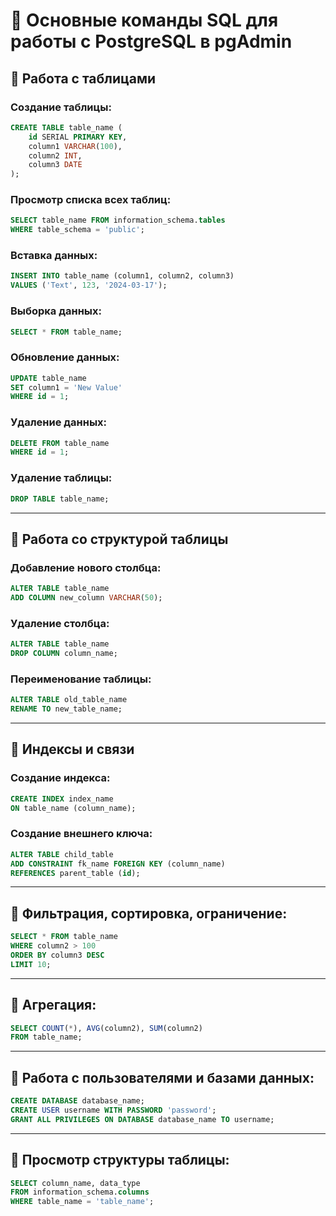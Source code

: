
# 📄 Основные команды SQL для работы с PostgreSQL в pgAdmin

## 🔷 Работа с таблицами

### Создание таблицы:
```sql
CREATE TABLE table_name (
    id SERIAL PRIMARY KEY,
    column1 VARCHAR(100),
    column2 INT,
    column3 DATE
);
```

### Просмотр списка всех таблиц:
```sql
SELECT table_name FROM information_schema.tables
WHERE table_schema = 'public';
```

### Вставка данных:
```sql
INSERT INTO table_name (column1, column2, column3)
VALUES ('Text', 123, '2024-03-17');
```

### Выборка данных:
```sql
SELECT * FROM table_name;
```

### Обновление данных:
```sql
UPDATE table_name
SET column1 = 'New Value'
WHERE id = 1;
```

### Удаление данных:
```sql
DELETE FROM table_name
WHERE id = 1;
```

### Удаление таблицы:
```sql
DROP TABLE table_name;
```

---

## 🔷 Работа со структурой таблицы

### Добавление нового столбца:
```sql
ALTER TABLE table_name
ADD COLUMN new_column VARCHAR(50);
```

### Удаление столбца:
```sql
ALTER TABLE table_name
DROP COLUMN column_name;
```

### Переименование таблицы:
```sql
ALTER TABLE old_table_name
RENAME TO new_table_name;
```

---

## 🔷 Индексы и связи

### Создание индекса:
```sql
CREATE INDEX index_name
ON table_name (column_name);
```

### Создание внешнего ключа:
```sql
ALTER TABLE child_table
ADD CONSTRAINT fk_name FOREIGN KEY (column_name)
REFERENCES parent_table (id);
```

---

## 🔷 Фильтрация, сортировка, ограничение:
```sql
SELECT * FROM table_name
WHERE column2 > 100
ORDER BY column3 DESC
LIMIT 10;
```

---

## 🔷 Агрегация:
```sql
SELECT COUNT(*), AVG(column2), SUM(column2)
FROM table_name;
```

---

## 🔷 Работа с пользователями и базами данных:

```sql
CREATE DATABASE database_name;
CREATE USER username WITH PASSWORD 'password';
GRANT ALL PRIVILEGES ON DATABASE database_name TO username;
```

---

## 🔷 Просмотр структуры таблицы:
```sql
SELECT column_name, data_type 
FROM information_schema.columns 
WHERE table_name = 'table_name';
```
